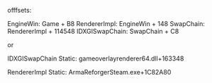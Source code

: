 offfsets:

EngineWin:   Game + B8
RendererImpl:   EngineWin + 148
SwapChain:   RendererImpl + 114548
IDXGISwapChain:   SwapChain + C8

or

IDXGISwapChain Static:   gameoverlayrenderer64.dll+163348

RendererImpl Static:   ArmaReforgerSteam.exe+1C82A80
